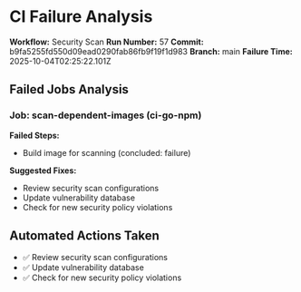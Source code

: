 # CI Failure Analysis

**Workflow:** Security Scan
**Run Number:** 57
**Commit:** b9fa5255fd550d09ead0290fab86fb9f19f1d983
**Branch:** main
**Failure Time:** 2025-10-04T02:25:22.101Z

## Failed Jobs Analysis

### Job: scan-dependent-images (ci-go-npm)
**Failed Steps:**
- Build image for scanning (concluded: failure)

**Suggested Fixes:**
- Review security scan configurations
- Update vulnerability database
- Check for new security policy violations

## Automated Actions Taken
- ✅ Review security scan configurations
- ✅ Update vulnerability database
- ✅ Check for new security policy violations
